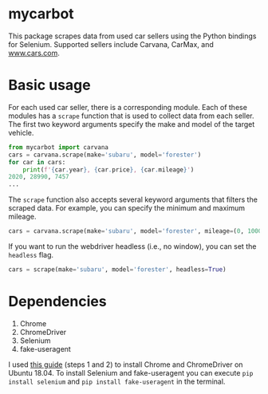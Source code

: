 # mycarbot
This package scrapes data from used car sellers using the Python bindings for Selenium. Supported sellers include Carvana, CarMax, and www.cars.com.

# Basic usage
For each used car seller, there is a corresponding module. Each of these modules has a `scrape` function that is used to collect data from each seller. The first two keyword arguments specify the make and model of the target vehicle.
```Python
from mycarbot import carvana
cars = carvana.scrape(make='subaru', model='forester')
for car in cars:
    print(f'{car.year}, {car.price}, {car.mileage}')
2020, 28990, 7457
... 
```

The `scrape` function also accepts several keyword arguments that filters the scraped data. For example, you can specify the minimum and maximum mileage.
```Python
cars = carvana.scrape(make='subaru', model='forester', mileage=(0, 100000))
``` 

If you want to run the webdriver headless (i.e., no window), you can set the `headless` flag.
```Python
cars = scrape(make='subaru', model='forester', headless=True)
```

# Dependencies
1. Chrome
2. ChromeDriver
3. Selenium
4. fake-useragent

I used [this guide](https://tecadmin.net/setup-selenium-chromedriver-on-ubuntu/) (steps 1 and 2) to install Chrome and ChromeDriver on Ubuntu 18.04. To install Selenium and fake-useragent you can execute `pip install selenium` and `pip install fake-useragent` in the terminal.
